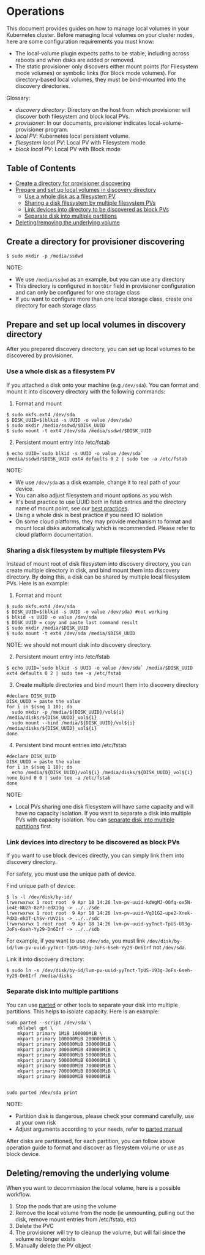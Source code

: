 # Operations

This document provides guides on how to manage local volumes in your Kubernetes
cluster. Before managing local volumes on your cluster nodes, here are some
configuration requirements you must know:

* The local-volume plugin expects paths to be stable, including across
  reboots and when disks are added or removed.
* The static provisioner only discovers either mount points (for Filesystem mode volumes)
  or symbolic links (for Block mode volumes). For directory-based local volumes, they
  must be bind-mounted into the discovery directories.

Glossary:

- _discovery directory_: Directory on the host from which provisioner will
  discover both filesystem and block local PVs.
- _provisioner_: In our documents, provisioner indicates local-volume-provisioner program.
- *local PV*: Kubernetes local persistent volume.
- *filesystem local PV*: Local PV with Filesystem mode
- *block local PV*: Local PV with Block mode

## Table of Contents

- [Create a directory for provisioner discovering](#create-a-directory-for-provisioner-discovering)
- [Prepare and set up local volumes in discovery directory](#prepare-and-set-up-local-volumes-in-discovery-directory)
  * [Use a whole disk as a filesystem PV](#use-a-whole-disk-as-a-filesystem-pv)
  * [Sharing a disk filesystem by multiple filesystem PVs](#sharing-a-disk-filesystem-by-multiple-filesystem-pvs)
  * [Link devices into directory to be discovered as block PVs](#link-devices-into-directory-to-be-discovered-as-block-pvs)
  * [Separate disk into multiple partitions](#separate-disk-into-multiple-partitions)
- [Deleting/removing the underlying volume](#deletingremoving-the-underlying-volume)

## Create a directory for provisioner discovering

```
$ sudo mkdir -p /media/ssdwd
```

NOTE: 

- We use `/media/ssdwd` as an example, but you can use any directory 
- This directory is configured in `hostDir` field in provisioner configuration
  and can only be configured for one storage class
- If you want to configure more than one local storage class, create one
  directory for each storage class

## Prepare and set up local volumes in discovery directory

After you prepared discovery directory, you can set up local
volumes to be discovered by provisioner.

### Use a whole disk as a filesystem PV

If you attached a disk onto your machine (e.g `/dev/sda`). You
can format and mount it into discovery directory with the following commands:

1) Format and mount

```
$ sudo mkfs.ext4 /dev/sda
$ DISK_UUID=$(blkid -s UUID -o value /dev/sda) 
$ sudo mkdir /media/ssdwd/$DISK_UUID
$ sudo mount -t ext4 /dev/sda /media/ssdwd/$DISK_UUID
```

2) Persistent mount entry into /etc/fstab

```
$ echo UUID=`sudo blkid -s UUID -o value /dev/sda` /media/ssdwd/$DISK_UUID ext4 defaults 0 2 | sudo tee -a /etc/fstab
```

NOTE:

- We use `/dev/sda` as a disk example, change it to real path of your
  device.
- You can also adjust filesystem and mount options as you wish
- It's best practice to use UUID both in fstab entries and the directory name
  of mount point, see our [best practices](best-practices.md).
- Using a whole disk is best practice if you need IO isolation
- On some cloud platforms, they may provide mechanism to format and mount local
  disks automatically which is recommended. Please refer to cloud platform
  documentation.

### Sharing a disk filesystem by multiple filesystem PVs

Instead of mount root of disk filesystem into discovery directory, you can
create multiple directory in disk, and bind mount them into discovery
directory. By doing this, a disk can be shared by multiple local filesystem
PVs. Here is an example:

1) Format and mount

```
$ sudo mkfs.ext4 /dev/sda
$ DISK_UUID=$(blkid -s UUID -o value /dev/sda) #not working
$ blkid -s UUID -o value /dev/sda
$ DISK_UUID = copy and paste last command result
$ sudo mkdir /media/$DISK_UUID
$ sudo mount -t ext4 /dev/sda /media/$DISK_UUID
```

NOTE: we should not mount disk into discovery directory.

2) Persistent mount entry into /etc/fstab

```
$ echo UUID=`sudo blkid -s UUID -o value /dev/sda` /media/$DISK_UUID ext4 defaults 0 2 | sudo tee -a /etc/fstab
```

3) Create multiple directories and bind mount them into discovery directory

```
#declare DISK_UUID
DISK_UUID = paste the value
for i in $(seq 1 10); do
  sudo mkdir -p /media/${DISK_UUID}/vol${i} /media/disks/${DISK_UUID}_vol${i}
  sudo mount --bind /media/${DISK_UUID}/vol${i} /media/disks/${DISK_UUID}_vol${i}
done
```

4) Persistent bind mount entries into /etc/fstab

```
#declare DISK_UUID
DISK_UUID = paste the value
for i in $(seq 1 10); do
  echo /media/${DISK_UUID}/vol${i} /media/disks/${DISK_UUID}_vol${i} none bind 0 0 | sudo tee -a /etc/fstab
done
```

NOTE:

- Local PVs sharing one disk filesystem will have same capacity and will have
  no capacity isolation. If you want to separate a disk into multiple PVs with
  capacity isolation. You can [separate disk into multiple
  partitions](#separate-disk-into-multiple-partitions) first.

### Link devices into directory to be discovered as block PVs

If you want to use block devices directly, you can simply link them into
discovery directory.

For safety, you must use the unique path of device.

Find unique path of device:

```
$ ls -l /dev/disk/by-id/
lrwxrwxrwx 1 root root  9 Apr 18 14:26 lvm-pv-uuid-kdWgMJ-OOfq-ox5N-ie4E-NU2h-8zPJ-edX1Og -> ../../sde
lrwxrwxrwx 1 root root  9 Apr 18 14:26 lvm-pv-uuid-VqD1G2-upe2-Xnek-PdXD-mkOT-LhSv-rUV2is -> ../../sdc
lrwxrwxrwx 1 root root  9 Apr 18 14:26 lvm-pv-uuid-yyTnct-TpUS-U93g-JoFs-6seh-Yy29-Dn6Irf -> ../../sdb
```

For example, if you want to use `/dev/sda`, you must link
`/dev/disk/by-id/lvm-pv-uuid-yyTnct-TpUS-U93g-JoFs-6seh-Yy29-Dn6Irf` not 
`/dev/sda`.

Link it into discovery directory:

```
$ sudo ln -s /dev/disk/by-id/lvm-pv-uuid-yyTnct-TpUS-U93g-JoFs-6seh-Yy29-Dn6Irf /media/disks
```

### Separate disk into multiple partitions

You can use [parted](https://www.gnu.org/s/parted/manual/parted.html) or other
tools to separate your disk into multiple partitions. This helps to isolate
capacity. Here is an example:

```
sudo parted --script /dev/sda \
    mklabel gpt \
    mkpart primary 1MiB 100000MiB \
    mkpart primary 100000MiB 200000MiB \
    mkpart primary 200000MiB 300000MiB \
    mkpart primary 300000MiB 400000MiB \
    mkpart primary 400000MiB 500000MiB \
    mkpart primary 500000MiB 600000MiB \
    mkpart primary 600000MiB 700000MiB \
    mkpart primary 700000MiB 800000MiB \
    mkpart primary 800000MiB 900000MiB


sudo parted /dev/sda print
```

NOTE:

- Partition disk is dangerous, please check your command carefully, use at your own risk
- Adjust arguments according to your needs, refer to [parted manual](https://www.gnu.org/s/parted/manual/parted.html)

After disks are partitioned, for each partition, you can follow above operation
guide to format and discover as filesystem volume or use as block device.

## Deleting/removing the underlying volume

When you want to decommission the local volume, here is a possible workflow.

1. Stop the pods that are using the volume
2. Remove the local volume from the node (ie unmounting, pulling out the disk, remove mount entries from /etc/fstab, etc)
3. Delete the PVC
4. The provisioner will try to cleanup the volume, but will fail since the volume no longer exists
5. Manually delete the PV object
